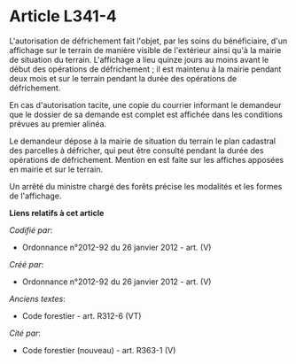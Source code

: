 # Article L341-4

L'autorisation de défrichement fait l'objet, par les soins du bénéficiaire, d'un affichage sur le terrain de manière visible
de l'extérieur ainsi qu'à la mairie de situation du terrain. L'affichage a lieu quinze jours au moins avant le début des
opérations de défrichement ; il est maintenu à la mairie pendant deux mois et sur le terrain pendant la durée des opérations
de défrichement.

En cas d'autorisation tacite, une copie du courrier informant le demandeur que le dossier de sa demande est complet est
affichée dans les conditions prévues au premier alinéa.

Le demandeur dépose à la mairie de situation du terrain le plan cadastral des parcelles à défricher, qui peut être consulté
pendant la durée des opérations de défrichement. Mention en est faite sur les affiches apposées en mairie et sur le terrain.

Un arrêté du ministre chargé des forêts précise les modalités et les formes de l'affichage.

**Liens relatifs à cet article**

_Codifié par_:

  - Ordonnance n°2012-92 du 26 janvier 2012 - art. (V)

_Créé par_:

  - Ordonnance n°2012-92 du 26 janvier 2012 - art. (V)

_Anciens textes_:

  - Code forestier - art. R312-6 (VT)

_Cité par_:

  - Code forestier (nouveau) - art. R363-1 (V)
